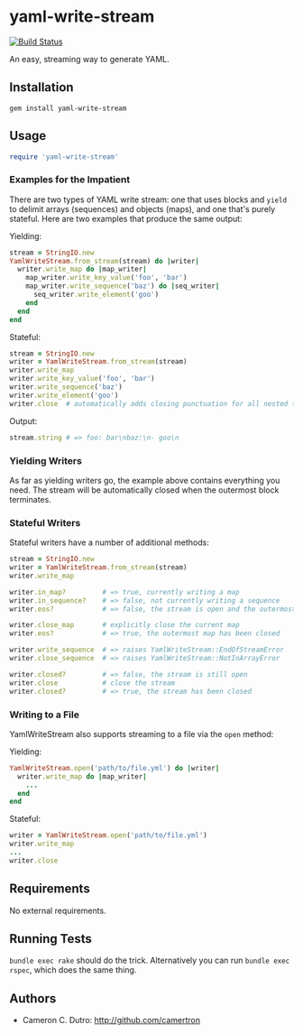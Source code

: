 yaml-write-stream
=================

[![Build Status](https://travis-ci.org/camertron/yaml-write-stream.svg?branch=master)](http://travis-ci.org/camertron/yaml-write-stream)

An easy, streaming way to generate YAML.

## Installation

`gem install yaml-write-stream`

## Usage

```ruby
require 'yaml-write-stream'
```

### Examples for the Impatient

There are two types of YAML write stream: one that uses blocks and `yield` to delimit arrays (sequences) and objects (maps), and one that's purely stateful. Here are two examples that produce the same output:

Yielding:

```ruby
stream = StringIO.new
YamlWriteStream.from_stream(stream) do |writer|
  writer.write_map do |map_writer|
    map_writer.write_key_value('foo', 'bar')
    map_writer.write_sequence('baz') do |seq_writer|
      seq_writer.write_element('goo')
    end
  end
end
```

Stateful:

```ruby
stream = StringIO.new
writer = YamlWriteStream.from_stream(stream)
writer.write_map
writer.write_key_value('foo', 'bar')
writer.write_sequence('baz')
writer.write_element('goo')
writer.close  # automatically adds closing punctuation for all nested types
```

Output:

```ruby
stream.string # => foo: bar\nbaz:\n- goo\n
```

### Yielding Writers

As far as yielding writers go, the example above contains everything you need. The stream will be automatically closed when the outermost block terminates.

### Stateful Writers

Stateful writers have a number of additional methods:

```ruby
stream = StringIO.new
writer = YamlWriteStream.from_stream(stream)
writer.write_map

writer.in_map?         # => true, currently writing a map
writer.in_sequence?    # => false, not currently writing a sequence
writer.eos?            # => false, the stream is open and the outermost map hasn't been closed yet

writer.close_map       # explicitly close the current map
writer.eos?            # => true, the outermost map has been closed

writer.write_sequence  # => raises YamlWriteStream::EndOfStreamError
writer.close_sequence  # => raises YamlWriteStream::NotInArrayError

writer.closed?         # => false, the stream is still open
writer.close           # close the stream
writer.closed?         # => true, the stream has been closed
```

### Writing to a File

YamlWriteStream also supports streaming to a file via the `open` method:

Yielding:

```ruby
YamlWriteStream.open('path/to/file.yml') do |writer|
  writer.write_map do |map_writer|
    ...
  end
end
```

Stateful:

```ruby
writer = YamlWriteStream.open('path/to/file.yml')
writer.write_map
...
writer.close
```

## Requirements

No external requirements.

## Running Tests

`bundle exec rake` should do the trick. Alternatively you can run `bundle exec rspec`, which does the same thing.

## Authors

* Cameron C. Dutro: http://github.com/camertron
